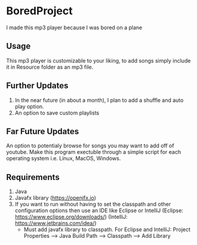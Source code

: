 # BoredProject
I made this mp3 player because I was bored on a plane
## Usage
This mp3 player is customizable to your liking, to add songs simply include it in Resource folder as an mp3 file.
## Further Updates
1. In the near future (in about a month), I plan to add a shuffle and auto play option.
2. An option to save custom playlists
## Far Future Updates
An option to potentialy browse for songs you may want to add off of youtube.
Make this program exectuble through a simple script for each operating system i.e. Linux, MacOS, Windows.
## Requirements
1. Java
2. Javafx library (https://openjfx.io)
3. If you want to run without having to set the classpath and other configuration options then use an IDE like Eclipse or          IntelliJ (Eclipse: https://www.eclipse.org/downloads/) (IntelliJ: https://www.jetbrains.com/idea/)
    * Must add javafx library to classpath. For Eclipse and IntelliJ: Project Properties --> Java Build Path --> Classpath -->       Add Library
